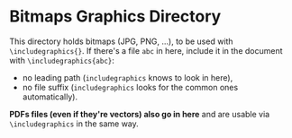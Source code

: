 # Bitmaps Graphics Directory

This directory holds bitmaps (JPG, PNG, ...), to be used with `\includegraphics{}`.
If there's a file `abc` in here, include it in the document with `\includegraphics{abc}`:

- no leading path (`includegraphics` knows to look in here),
- no file suffix (`includegraphics` looks for the common ones automatically).

**PDFs files (even if they're vectors) also go in here** and are usable via `\includegraphics` in the same way.
